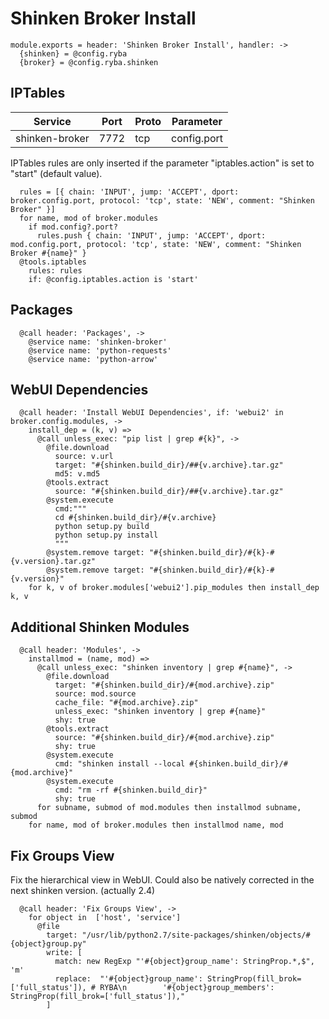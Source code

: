
# Shinken Broker Install

    module.exports = header: 'Shinken Broker Install', handler: ->
      {shinken} = @config.ryba
      {broker} = @config.ryba.shinken

## IPTables

| Service           | Port  | Proto | Parameter       |
|-------------------|-------|-------|-----------------|
|  shinken-broker   | 7772  |  tcp  |   config.port   |

IPTables rules are only inserted if the parameter "iptables.action" is set to
"start" (default value).

      rules = [{ chain: 'INPUT', jump: 'ACCEPT', dport: broker.config.port, protocol: 'tcp', state: 'NEW', comment: "Shinken Broker" }]
      for name, mod of broker.modules
        if mod.config?.port?
          rules.push { chain: 'INPUT', jump: 'ACCEPT', dport: mod.config.port, protocol: 'tcp', state: 'NEW', comment: "Shinken Broker #{name}" }
      @tools.iptables
        rules: rules
        if: @config.iptables.action is 'start'

## Packages

      @call header: 'Packages', ->
        @service name: 'shinken-broker'
        @service name: 'python-requests'
        @service name: 'python-arrow'

## WebUI Dependencies

      @call header: 'Install WebUI Dependencies', if: 'webui2' in broker.config.modules, ->
        install_dep = (k, v) => 
          @call unless_exec: "pip list | grep #{k}", ->
            @file.download
              source: v.url
              target: "#{shinken.build_dir}/##{v.archive}.tar.gz"
              md5: v.md5
            @tools.extract
              source: "#{shinken.build_dir}/##{v.archive}.tar.gz"
            @system.execute
              cmd:"""
              cd #{shinken.build_dir}/#{v.archive}
              python setup.py build
              python setup.py install
              """
            @system.remove target: "#{shinken.build_dir}/#{k}-#{v.version}.tar.gz"
            @system.remove target: "#{shinken.build_dir}/#{k}-#{v.version}"
        for k, v of broker.modules['webui2'].pip_modules then install_dep k, v

## Additional Shinken Modules

      @call header: 'Modules', ->
        installmod = (name, mod) =>
          @call unless_exec: "shinken inventory | grep #{name}", ->
            @file.download
              target: "#{shinken.build_dir}/#{mod.archive}.zip"
              source: mod.source
              cache_file: "#{mod.archive}.zip"
              unless_exec: "shinken inventory | grep #{name}"
              shy: true
            @tools.extract
              source: "#{shinken.build_dir}/#{mod.archive}.zip"
              shy: true
            @system.execute
              cmd: "shinken install --local #{shinken.build_dir}/#{mod.archive}"
            @system.execute
              cmd: "rm -rf #{shinken.build_dir}"
              shy: true
          for subname, submod of mod.modules then installmod subname, submod
        for name, mod of broker.modules then installmod name, mod

## Fix Groups View

Fix the hierarchical view in WebUI.
Could also be natively corrected in the next shinken version. (actually 2.4)

      @call header: 'Fix Groups View', ->
        for object in  ['host', 'service']
          @file
            target: "/usr/lib/python2.7/site-packages/shinken/objects/#{object}group.py"
            write: [
              match: new RegExp "'#{object}group_name': StringProp.*,$", 'm'
              replace:  "'#{object}group_name': StringProp(fill_brok=['full_status']), # RYBA\n        '#{object}group_members': StringProp(fill_brok=['full_status']),"
            ]
